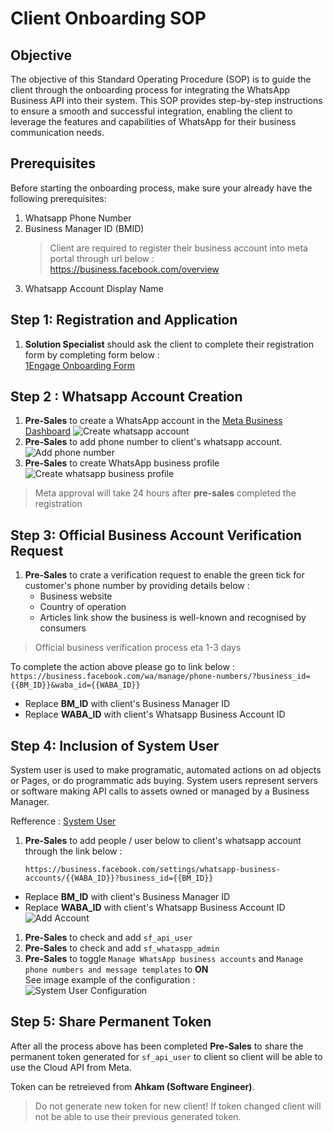 # Client Onboarding SOP

## Objective

The objective of this Standard Operating Procedure (SOP) is to guide the client through the onboarding process for integrating the WhatsApp Business API into their system. This SOP provides step-by-step instructions to ensure a smooth and successful integration, enabling the client to leverage the features and capabilities of WhatsApp for their business communication needs.

## Prerequisites

Before starting the onboarding process, make sure your already have the following prerequisites:

1. Whatsapp Phone Number
2. Business Manager ID (BMID)
   >Client are required to register their business account into meta portal through url below :\
   https://business.facebook.com/overview
3. Whatsapp Account Display Name

## Step 1: Registration and Application

1. **Solution Specialist** should ask the client to complete their registration form by completing form below :  \
[1Engage Onboarding Form](https://forms.gle/LzDUjtnEuJwEKb6R8)

## Step 2 : Whatsapp Account Creation

1. **Pre-Sales** to create a WhatsApp account in the [Meta Business Dashboard](https://business.facebook.com/settings/whatsapp-business-accounts/103223332827143?business_id=504928500103856)
![Create whatsapp account](https://i.ibb.co/djpW2KJ/Screenshot-2023-06-26-at-17-09-20.png)
2. **Pre-Sales** to add phone number to client's whatsapp account.\
![Add phone number](https://i.ibb.co/sWDZhH9/Screenshot-2023-06-26-at-17-22-16.png)
3. **Pre-Sales** to create WhatsApp business profile
![Create whatsapp business profile](https://i.ibb.co/CB4W1dg/Screenshot-2023-06-26-at-20-26-10.png)

>Meta approval will take 24 hours after **pre-sales** completed the registration

## Step 3: Official Business Account Verification Request

1. **Pre-Sales** to crate a verification request to enable the green tick for customer's phone number by providing details below :
   - Business website
   - Country of operation
   - Articles link show the business is well-known and recognised by consumers

>Official business verification process eta 1-3 days

To complete the action above please go to link below :\
`https://business.facebook.com/wa/manage/phone-numbers/?business_id={{BM_ID}}&waba_id={{WABA_ID}}`

- Replace **BM_ID** with client's Business Manager ID
- Replace **WABA_ID** with client's Whatsapp Business Account ID

## Step 4: Inclusion of System User

System user is used to make programatic, automated actions on ad objects or Pages, or do programmatic ads buying. System users represent servers or software making API calls to assets owned or managed by a Business Manager.

Refference : [System User](https://developers.facebook.com/docs/marketing-api/system-users/)

1. **Pre-Sales** to add people / user below to client's whatsapp account through the link below :

   `https://business.facebook.com/settings/whatsapp-business-accounts/{{WABA_ID}}?business_id={{BM_ID}}`

- Replace **BM_ID** with client's Business Manager ID
- Replace **WABA_ID** with client's Whatsapp Business Account ID
![Add Account ](https://i.ibb.co/VVJDnsv/Screenshot-2023-07-03-at-00-02-42.png)

1. **Pre-Sales** to check and add `sf_api_user`
2. **Pre-Sales** to check and add `sf_whataspp_admin`
3. **Pre-Sales** to toggle `Manage WhatsApp business accounts` and `Manage phone numbers and message templates` to **ON**\
See image example of the configuration :\
![System User Configuration](https://i.ibb.co/ns1y28Q/Screenshot-2023-07-03-at-00-11-29.png)

## Step 5: Share Permanent Token

After all the process above has been completed **Pre-Sales** to share the permanent token generated for `sf_api_user` to client so client will be able to use the Cloud API from Meta.

Token can be retreieved from **Ahkam (Software Engineer)**.
>Do not generate new token for new client! If token changed client will not be able to use their previous generated token.
